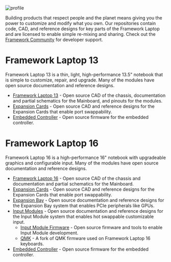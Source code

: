 ![profile](https://user-images.githubusercontent.com/28994301/174661733-7e410471-d6cf-4d6c-99d2-836ab2287eb1.jpg)

Building products that respect people and the planet means giving you the power to customize and modify what you own.
Our repositories contain code, CAD, and reference designs for key parts of the Framework Laptop and are licensed to enable simple re-mixing and sharing.
Check out the [Framework Community](https://community.frame.work/c/developer-program/85) for developer support.

# Framework Laptop 13
Framework Laptop 13 is a thin, light, high-performance 13.5" notebook that is simple to customize, repair, and upgrade.  Many of the modules have open source documentation and reference designs.

 * [Framework Laptop 13](https://github.com/FrameworkComputer/Framework-Laptop-13) - Open source CAD of the chassis, documentation and partial schematics for the Mainboard, and pinouts for the modules.
 * [Expansion Cards](https://github.com/FrameworkComputer/ExpansionCards) - Open source CAD and reference designs for the Expansion Cards that enable port swappability.
 * [Embedded Controller](https://github.com/FrameworkComputer/EmbeddedController) - Open source firmware for the embedded controller.

# Framework Laptop 16
Framework Laptop 16 is a high-performance 16" notebook with upgradeable graphics and configurable input.  Many of the modules have open source documentation and reference designs.

 * [Framework Laptop 16](https://github.com/FrameworkComputer/Framework-Laptop-16) - Open source CAD of the chassis and documentation and partial schematics for the Mainboard.
 * [Expansion Cards](https://github.com/FrameworkComputer/ExpansionCards) - Open source CAD and reference designs for the Expansion Cards that enable port swappability.
 * [Expansion Bay](https://github.com/FrameworkComputer/expansionbay) - Open source documentation and reference designs for the Expansion Bay system that enables PCIe peripherals like GPUs.
 * [Input Modules](https://github.com/FrameworkComputer/inputmodules) - Open source documentation and reference designs for the Input Module system that enables hot swappable customizable input.
   * [Input Module Firmware](https://github.com/FrameworkComputer/inputmodule-rs) - Open source firmware and tools to enable Input Module development.
   * [QMK](https://github.com/FrameworkComputer/qmk_firmware) - A fork of QMK firmware used on Framework Laptop 16 keyboards.
 * [Embedded Controller](https://github.com/FrameworkComputer/EmbeddedController) - Open source firmware for the embedded controller.
